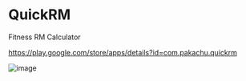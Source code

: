 # QuickRM
Fitness RM Calculator

https://play.google.com/store/apps/details?id=com.pakachu.quickrm

![image](https://user-images.githubusercontent.com/36519570/217768920-d42727a3-c9f3-435e-b834-da626d2c7666.png)
